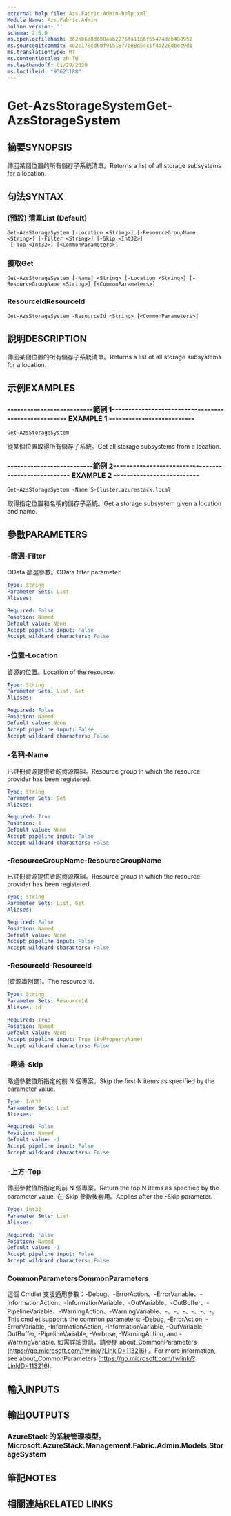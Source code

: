 ```yaml
---
external help file: Azs.Fabric.Admin-help.xml
Module Name: Azs.Fabric.Admin
online version: ''
schema: 2.0.0
ms.openlocfilehash: 362eb6a8d688aab2276fa1166f65474dab488952
ms.sourcegitcommit: 4d2c178cd6df9151877b08d54c1f4a228dbec9d1
ms.translationtype: MT
ms.contentlocale: zh-TW
ms.lasthandoff: 01/29/2020
ms.locfileid: "93623188"
---
```

# <span data-ttu-id="6d44a-101">Get-AzsStorageSystem</span><span class="sxs-lookup"><span data-stu-id="6d44a-101">Get-AzsStorageSystem</span></span>

## <span data-ttu-id="6d44a-102">摘要</span><span class="sxs-lookup"><span data-stu-id="6d44a-102">SYNOPSIS</span></span>
<span data-ttu-id="6d44a-103">傳回某個位置的所有儲存子系統清單。</span><span class="sxs-lookup"><span data-stu-id="6d44a-103">Returns a list of all storage subsystems for a location.</span></span>

## <span data-ttu-id="6d44a-104">句法</span><span class="sxs-lookup"><span data-stu-id="6d44a-104">SYNTAX</span></span>

### <span data-ttu-id="6d44a-105"> (預設) 清單</span><span class="sxs-lookup"><span data-stu-id="6d44a-105">List (Default)</span></span>
```
Get-AzsStorageSystem [-Location <String>] [-ResourceGroupName <String>] [-Filter <String>] [-Skip <Int32>]
 [-Top <Int32>] [<CommonParameters>]
```

### <span data-ttu-id="6d44a-106">獲取</span><span class="sxs-lookup"><span data-stu-id="6d44a-106">Get</span></span>
```
Get-AzsStorageSystem [-Name] <String> [-Location <String>] [-ResourceGroupName <String>] [<CommonParameters>]
```

### <span data-ttu-id="6d44a-107">ResourceId</span><span class="sxs-lookup"><span data-stu-id="6d44a-107">ResourceId</span></span>
```
Get-AzsStorageSystem -ResourceId <String> [<CommonParameters>]
```

## <span data-ttu-id="6d44a-108">說明</span><span class="sxs-lookup"><span data-stu-id="6d44a-108">DESCRIPTION</span></span>
<span data-ttu-id="6d44a-109">傳回某個位置的所有儲存子系統清單。</span><span class="sxs-lookup"><span data-stu-id="6d44a-109">Returns a list of all storage subsystems for a location.</span></span>

## <span data-ttu-id="6d44a-110">示例</span><span class="sxs-lookup"><span data-stu-id="6d44a-110">EXAMPLES</span></span>

### <span data-ttu-id="6d44a-111">--------------------------範例 1--------------------------</span><span class="sxs-lookup"><span data-stu-id="6d44a-111">-------------------------- EXAMPLE 1 --------------------------</span></span>
```
Get-AzsStorageSystem
```

<span data-ttu-id="6d44a-112">從某個位置取得所有儲存子系統。</span><span class="sxs-lookup"><span data-stu-id="6d44a-112">Get all storage subsystems from a location.</span></span>

### <span data-ttu-id="6d44a-113">--------------------------範例 2--------------------------</span><span class="sxs-lookup"><span data-stu-id="6d44a-113">-------------------------- EXAMPLE 2 --------------------------</span></span>
```
Get-AzsStorageSystem -Name S-Cluster.azurestack.local
```

<span data-ttu-id="6d44a-114">取得指定位置和名稱的儲存子系統。</span><span class="sxs-lookup"><span data-stu-id="6d44a-114">Get a storage subsystem given a location and name.</span></span>

## <span data-ttu-id="6d44a-115">參數</span><span class="sxs-lookup"><span data-stu-id="6d44a-115">PARAMETERS</span></span>

### <span data-ttu-id="6d44a-116">-篩選</span><span class="sxs-lookup"><span data-stu-id="6d44a-116">-Filter</span></span>
<span data-ttu-id="6d44a-117">OData 篩選參數。</span><span class="sxs-lookup"><span data-stu-id="6d44a-117">OData filter parameter.</span></span>

```yaml
Type: String
Parameter Sets: List
Aliases: 

Required: False
Position: Named
Default value: None
Accept pipeline input: False
Accept wildcard characters: False
```

### <span data-ttu-id="6d44a-118">-位置</span><span class="sxs-lookup"><span data-stu-id="6d44a-118">-Location</span></span>
<span data-ttu-id="6d44a-119">資源的位置。</span><span class="sxs-lookup"><span data-stu-id="6d44a-119">Location of the resource.</span></span>

```yaml
Type: String
Parameter Sets: List, Get
Aliases: 

Required: False
Position: Named
Default value: None
Accept pipeline input: False
Accept wildcard characters: False
```

### <span data-ttu-id="6d44a-120">-名稱</span><span class="sxs-lookup"><span data-stu-id="6d44a-120">-Name</span></span>
<span data-ttu-id="6d44a-121">已註冊資源提供者的資源群組。</span><span class="sxs-lookup"><span data-stu-id="6d44a-121">Resource group in which the resource provider has been registered.</span></span>

```yaml
Type: String
Parameter Sets: Get
Aliases: 

Required: True
Position: 1
Default value: None
Accept pipeline input: False
Accept wildcard characters: False
```

### <span data-ttu-id="6d44a-122">-ResourceGroupName</span><span class="sxs-lookup"><span data-stu-id="6d44a-122">-ResourceGroupName</span></span>
<span data-ttu-id="6d44a-123">已註冊資源提供者的資源群組。</span><span class="sxs-lookup"><span data-stu-id="6d44a-123">Resource group in which the resource provider has been registered.</span></span>

```yaml
Type: String
Parameter Sets: List, Get
Aliases: 

Required: False
Position: Named
Default value: None
Accept pipeline input: False
Accept wildcard characters: False
```

### <span data-ttu-id="6d44a-124">-ResourceId</span><span class="sxs-lookup"><span data-stu-id="6d44a-124">-ResourceId</span></span>
<span data-ttu-id="6d44a-125">[資源識別碼]。</span><span class="sxs-lookup"><span data-stu-id="6d44a-125">The resource id.</span></span>

```yaml
Type: String
Parameter Sets: ResourceId
Aliases: id

Required: True
Position: Named
Default value: None
Accept pipeline input: True (ByPropertyName)
Accept wildcard characters: False
```

### <span data-ttu-id="6d44a-126">-略過</span><span class="sxs-lookup"><span data-stu-id="6d44a-126">-Skip</span></span>
<span data-ttu-id="6d44a-127">略過參數值所指定的前 N 個專案。</span><span class="sxs-lookup"><span data-stu-id="6d44a-127">Skip the first N items as specified by the parameter value.</span></span>

```yaml
Type: Int32
Parameter Sets: List
Aliases: 

Required: False
Position: Named
Default value: -1
Accept pipeline input: False
Accept wildcard characters: False
```

### <span data-ttu-id="6d44a-128">-上方</span><span class="sxs-lookup"><span data-stu-id="6d44a-128">-Top</span></span>
<span data-ttu-id="6d44a-129">傳回參數值所指定的前 N 個專案。</span><span class="sxs-lookup"><span data-stu-id="6d44a-129">Return the top N items as specified by the parameter value.</span></span>
<span data-ttu-id="6d44a-130">在-Skip 參數後套用。</span><span class="sxs-lookup"><span data-stu-id="6d44a-130">Applies after the -Skip parameter.</span></span>

```yaml
Type: Int32
Parameter Sets: List
Aliases: 

Required: False
Position: Named
Default value: -1
Accept pipeline input: False
Accept wildcard characters: False
```

### <span data-ttu-id="6d44a-131">CommonParameters</span><span class="sxs-lookup"><span data-stu-id="6d44a-131">CommonParameters</span></span>
<span data-ttu-id="6d44a-132">這個 Cmdlet 支援通用參數：-Debug、-ErrorAction、-ErrorVariable、-InformationAction、-InformationVariable、-OutVariable、-OutBuffer、-PipelineVariable、-WarningAction、-WarningVariable、-、-、-、-、-、-。</span><span class="sxs-lookup"><span data-stu-id="6d44a-132">This cmdlet supports the common parameters: -Debug, -ErrorAction, -ErrorVariable, -InformationAction, -InformationVariable, -OutVariable, -OutBuffer, -PipelineVariable, -Verbose, -WarningAction, and -WarningVariable.</span></span> <span data-ttu-id="6d44a-133">如需詳細資訊，請參閱 about_CommonParameters (https://go.microsoft.com/fwlink/?LinkID=113216) 。</span><span class="sxs-lookup"><span data-stu-id="6d44a-133">For more information, see about_CommonParameters (https://go.microsoft.com/fwlink/?LinkID=113216).</span></span>

## <span data-ttu-id="6d44a-134">輸入</span><span class="sxs-lookup"><span data-stu-id="6d44a-134">INPUTS</span></span>

## <span data-ttu-id="6d44a-135">輸出</span><span class="sxs-lookup"><span data-stu-id="6d44a-135">OUTPUTS</span></span>

### <span data-ttu-id="6d44a-136">AzureStack 的系統管理模型。</span><span class="sxs-lookup"><span data-stu-id="6d44a-136">Microsoft.AzureStack.Management.Fabric.Admin.Models.StorageSystem</span></span>

## <span data-ttu-id="6d44a-137">筆記</span><span class="sxs-lookup"><span data-stu-id="6d44a-137">NOTES</span></span>

## <span data-ttu-id="6d44a-138">相關連結</span><span class="sxs-lookup"><span data-stu-id="6d44a-138">RELATED LINKS</span></span>

